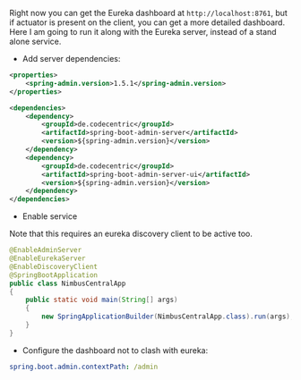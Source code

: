 Right now you can get the Eureka dashboard at `http://localhost:8761`, but if actuator is present on the client, you
can get a more detailed dashboard. Here I am going to run it along with the Eureka server, instead of a stand alone
service.

* Add server dependencies:

```xml
<properties>
    <spring-admin.version>1.5.1</spring-admin.version>
</properties>
```

```xml
<dependencies>
    <dependency>
        <groupId>de.codecentric</groupId>
        <artifactId>spring-boot-admin-server</artifactId>
        <version>${spring-admin.version}</version>
    </dependency>
    <dependency>
        <groupId>de.codecentric</groupId>
        <artifactId>spring-boot-admin-server-ui</artifactId>
        <version>${spring-admin.version}</version>
    </dependency>
</dependencies>
```

* Enable service 

Note that this requires an eureka discovery client to be active too.

```java
@EnableAdminServer
@EnableEurekaServer
@EnableDiscoveryClient
@SpringBootApplication
public class NimbusCentralApp
{
    public static void main(String[] args)
    {
        new SpringApplicationBuilder(NimbusCentralApp.class).run(args);
    }
}
```

* Configure the dashboard not to clash with eureka:

```yml
spring.boot.admin.contextPath: /admin
```